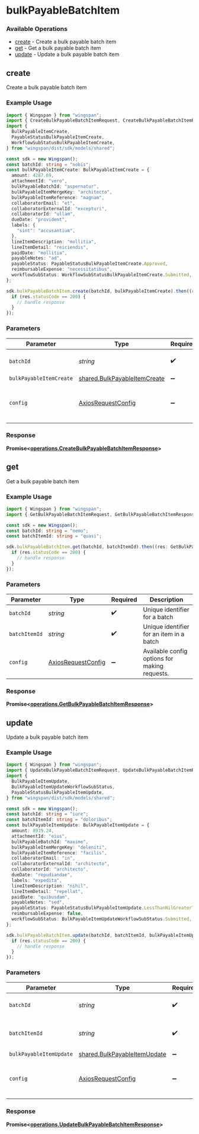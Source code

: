 # bulkPayableBatchItem

### Available Operations

* [create](#create) - Create a bulk payable batch item
* [get](#get) - Get a bulk payable batch item
* [update](#update) - Update a bulk payable batch item

## create

Create a bulk payable batch item

### Example Usage

```typescript
import { Wingspan } from "wingspan";
import { CreateBulkPayableBatchItemRequest, CreateBulkPayableBatchItemResponse } from "wingspan/dist/sdk/models/operations";
import {
  BulkPayableItemCreate,
  PayableStatusBulkPayableItemCreate,
  WorkflowSubStatusBulkPayableItemCreate,
} from "wingspan/dist/sdk/models/shared";

const sdk = new Wingspan();
const batchId: string = "nobis";
const bulkPayableItemCreate: BulkPayableItemCreate = {
  amount: 4287.69,
  attachmentId: "vero",
  bulkPayableBatchId: "aspernatur",
  bulkPayableItemMergeKey: "architecto",
  bulkPayableItemReference: "magnam",
  collaboratorEmail: "et",
  collaboratorExternalId: "excepturi",
  collaboratorId: "ullam",
  dueDate: "provident",
  labels: {
    "sint": "accusantium",
  },
  lineItemDescription: "mollitia",
  lineItemDetail: "reiciendis",
  paidDate: "mollitia",
  payableNotes: "ad",
  payableStatus: PayableStatusBulkPayableItemCreate.Approved,
  reimbursableExpense: "necessitatibus",
  workflowSubStatus: WorkflowSubStatusBulkPayableItemCreate.Submitted,
};

sdk.bulkPayableBatchItem.create(batchId, bulkPayableItemCreate).then((res: CreateBulkPayableBatchItemResponse) => {
  if (res.statusCode == 200) {
    // handle response
  }
});
```

### Parameters

| Parameter                                                                    | Type                                                                         | Required                                                                     | Description                                                                  |
| ---------------------------------------------------------------------------- | ---------------------------------------------------------------------------- | ---------------------------------------------------------------------------- | ---------------------------------------------------------------------------- |
| `batchId`                                                                    | *string*                                                                     | :heavy_check_mark:                                                           | Unique identifier for a batch                                                |
| `bulkPayableItemCreate`                                                      | [shared.BulkPayableItemCreate](../../models/shared/bulkpayableitemcreate.md) | :heavy_minus_sign:                                                           | N/A                                                                          |
| `config`                                                                     | [AxiosRequestConfig](https://axios-http.com/docs/req_config)                 | :heavy_minus_sign:                                                           | Available config options for making requests.                                |


### Response

**Promise<[operations.CreateBulkPayableBatchItemResponse](../../models/operations/createbulkpayablebatchitemresponse.md)>**


## get

Get a bulk payable batch item

### Example Usage

```typescript
import { Wingspan } from "wingspan";
import { GetBulkPayableBatchItemRequest, GetBulkPayableBatchItemResponse } from "wingspan/dist/sdk/models/operations";

const sdk = new Wingspan();
const batchId: string = "nemo";
const batchItemId: string = "quasi";

sdk.bulkPayableBatchItem.get(batchId, batchItemId).then((res: GetBulkPayableBatchItemResponse) => {
  if (res.statusCode == 200) {
    // handle response
  }
});
```

### Parameters

| Parameter                                                    | Type                                                         | Required                                                     | Description                                                  |
| ------------------------------------------------------------ | ------------------------------------------------------------ | ------------------------------------------------------------ | ------------------------------------------------------------ |
| `batchId`                                                    | *string*                                                     | :heavy_check_mark:                                           | Unique identifier for a batch                                |
| `batchItemId`                                                | *string*                                                     | :heavy_check_mark:                                           | Unique identifier for an item in a batch                     |
| `config`                                                     | [AxiosRequestConfig](https://axios-http.com/docs/req_config) | :heavy_minus_sign:                                           | Available config options for making requests.                |


### Response

**Promise<[operations.GetBulkPayableBatchItemResponse](../../models/operations/getbulkpayablebatchitemresponse.md)>**


## update

Update a bulk payable batch item

### Example Usage

```typescript
import { Wingspan } from "wingspan";
import { UpdateBulkPayableBatchItemRequest, UpdateBulkPayableBatchItemResponse } from "wingspan/dist/sdk/models/operations";
import {
  BulkPayableItemUpdate,
  BulkPayableItemUpdateWorkflowSubStatus,
  PayableStatusBulkPayableItemUpdate,
} from "wingspan/dist/sdk/models/shared";

const sdk = new Wingspan();
const batchId: string = "iure";
const batchItemId: string = "doloribus";
const bulkPayableItemUpdate: BulkPayableItemUpdate = {
  amount: 8919.24,
  attachmentId: "eius",
  bulkPayableBatchId: "maxime",
  bulkPayableItemMergeKey: "deleniti",
  bulkPayableItemReference: "facilis",
  collaboratorEmail: "in",
  collaboratorExternalId: "architecto",
  collaboratorId: "architecto",
  dueDate: "repudiandae",
  labels: "expedita",
  lineItemDescription: "nihil",
  lineItemDetail: "repellat",
  paidDate: "quibusdam",
  payableNotes: "sed",
  payableStatus: PayableStatusBulkPayableItemUpdate.LessThanNilGreaterThan,
  reimbursableExpense: false,
  workflowSubStatus: BulkPayableItemUpdateWorkflowSubStatus.Submitted,
};

sdk.bulkPayableBatchItem.update(batchId, batchItemId, bulkPayableItemUpdate).then((res: UpdateBulkPayableBatchItemResponse) => {
  if (res.statusCode == 200) {
    // handle response
  }
});
```

### Parameters

| Parameter                                                                    | Type                                                                         | Required                                                                     | Description                                                                  |
| ---------------------------------------------------------------------------- | ---------------------------------------------------------------------------- | ---------------------------------------------------------------------------- | ---------------------------------------------------------------------------- |
| `batchId`                                                                    | *string*                                                                     | :heavy_check_mark:                                                           | Unique identifier for a batch                                                |
| `batchItemId`                                                                | *string*                                                                     | :heavy_check_mark:                                                           | Unique identifier for an item in a batch                                     |
| `bulkPayableItemUpdate`                                                      | [shared.BulkPayableItemUpdate](../../models/shared/bulkpayableitemupdate.md) | :heavy_minus_sign:                                                           | N/A                                                                          |
| `config`                                                                     | [AxiosRequestConfig](https://axios-http.com/docs/req_config)                 | :heavy_minus_sign:                                                           | Available config options for making requests.                                |


### Response

**Promise<[operations.UpdateBulkPayableBatchItemResponse](../../models/operations/updatebulkpayablebatchitemresponse.md)>**

